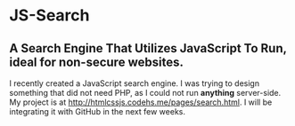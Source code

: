 # JS-Search
## A Search Engine That Utilizes JavaScript To Run, ideal for non-secure websites.
I recently created a JavaScript search engine. I was trying to design something that did not need PHP, as I could not run **anything** server-side. My project is at http://htmlcssjs.codehs.me/pages/search.html. I will be integrating it with GitHub in the next few weeks.
